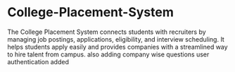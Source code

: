 # College-Placement-System
The College Placement System connects students with recruiters by managing job postings, applications, eligibility, and interview scheduling. It helps students apply easily and provides companies with a streamlined way to hire talent from campus.
also adding company wise questions 
user authentication added
